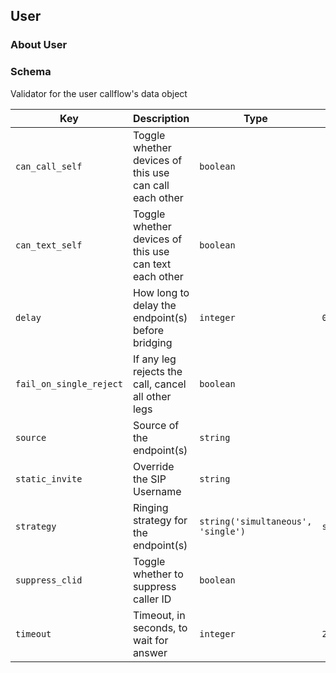 ## User

### About User

### Schema

Validator for the user callflow's data object

Key | Description | Type | Default | Required
--- | ----------- | ---- | ------- | --------
`can_call_self` | Toggle whether devices of this use can call each other | `boolean` |   | `false`
`can_text_self` | Toggle whether devices of this use can text each other | `boolean` |   | `false`
`delay` | How long to delay the endpoint(s) before bridging | `integer` | `0` | `false`
`fail_on_single_reject` | If any leg rejects the call, cancel all other legs | `boolean` |   | `false`
`source` | Source of the endpoint(s) | `string` |   | `false`
`static_invite` | Override the SIP Username | `string` |   | `false`
`strategy` | Ringing strategy for the endpoint(s) | `string('simultaneous', 'single')` | `simultaneous` | `false`
`suppress_clid` | Toggle whether to suppress caller ID | `boolean` |   | `false`
`timeout` | Timeout, in seconds, to wait for answer | `integer` | `20` | `false`

